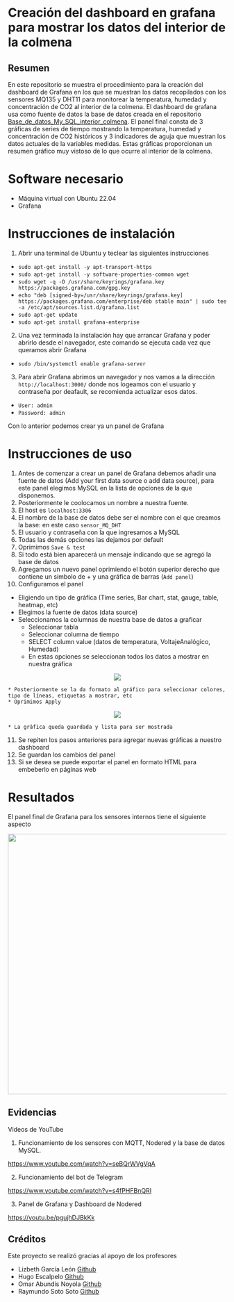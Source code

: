 # Creación del dashboard en grafana para mostrar los datos del interior de la colmena

## Resumen

En este repositorio se muestra el procedimiento para la creación del dashboard de Grafana en los que se muestran los datos recopilados con los sensores MQ135 y DHT11 para monitorear la temperatura, humedad y concentración de CO2 al interior de la colmena. El dashboard de grafana usa como fuente de datos la base de datos creada en el repositorio [Base_de_datos_My_SQL_interior_colmena](https://github.com/OmarAbundis/Habeetat-Colmena-saludable/tree/main/Control_Sensores_Temp_Hum_CO2_Interior/Base_de_datos_My_SQL_interior_colmena). El panel final consta de 3 gráficas de series de tiempo mostrando la temperatura, humedad y concentración de CO2 históricos y 3 indicadores de aguja que muestran los datos actuales de la variables medidas. Estas gráficas proporcionan un resumen gráfico muy vistoso de lo que ocurre al interior de la colmena.  

# Software necesario

* Máquina virtual con Ubuntu 22.04
* Grafana

# Instrucciones de instalación

1. Abrir una terminal de Ubuntu y teclear las siguientes instrucciones

+ `sudo apt-get install -y apt-transport-https` 
+ `sudo apt-get install -y software-properties-common wget`
+ `sudo wget -q -O /usr/share/keyrings/grafana.key https://packages.grafana.com/gpg.key`
+ `echo "deb [signed-by=/usr/share/keyrings/grafana.key] https://packages.grafana.com/enterprise/deb stable main" | sudo tee -a /etc/apt/sources.list.d/grafana.list`
+ `sudo apt-get update`
+ `sudo apt-get install grafana-enterprise`

2. Una vez terminada la instalación hay que arrancar Grafana y poder abrirlo desde el navegador, este comando se ejecuta cada vez que queramos abrir Grafana

* `sudo /bin/systemctl enable grafana-server`

3. Para abrir Grafana abrimos un navegador y nos vamos a la dirección `http://localhost:3000/` donde nos logeamos con el usuario y contraseña por deafault, se recomienda actualizar esos datos.

- `User: admin`
- `Password: admin`

Con lo anterior podemos crear ya un panel de Grafana

# Instrucciones de uso

1. Antes de comenzar a crear un panel de Grafana debemos añadir una fuente de datos (Add your first data source o add data source), para este panel elegimos MySQL en la lista de opciones de la que disponemos. 
2. Posteriormente le coolocamos un nombre a nuestra fuente.
3. El host es `localhost:3306`
4. El nombre de la base de datos debe ser el nombre con el que creamos la base: en este caso `sensor_MQ_DHT`
5. El usuario y contraseña con la que ingresamos a MySQL
6. Todas las demás opciones las dejamos por default
7. Oprimimos `Save & test`
8. Si todo está bien aparecerá un mensaje indicando que se agregó la base de datos
9. Agregamos un nuevo panel oprimiendo el botón superior derecho que contiene un símbolo de + y una gráfica de barras (`Add panel`)
10. Configuramos el panel
  * Eligiendo un tipo de gráfica (Time series, Bar chart, stat, gauge, table, heatmap, etc)
  * Elegimos la fuente de datos (data source)
  * Seleccionamos la columnas de nuestra base de datos a graficar
    * Seleccionar tabla
    * Seleccionar columna de tiempo  
    * SELECT column value (datos de temperatura, VoltajeAnalógico, Humedad)
    * En estas opciones se seleccionan todos los datos a mostrar en nuestra gráfica

<p align="center">
<img src="https://github.com/OmarAbundis/Habeetat-Colmena-saludable/blob/main/Control_Sensores_Temp_Hum_CO2_Interior/imagenes_interior/Raymundo_dashborad_query_graf_24.jpg" />
</p>

    * Posteriormente se la da formato al gráfico para seleccionar colores, tipo de líneas, etiquetas a mostrar, etc
    * Oprimimos Apply
    
 <p align="center">
<img src="https://github.com/OmarAbundis/Habeetat-Colmena-saludable/blob/main/Control_Sensores_Temp_Hum_CO2_Interior/imagenes_interior/raymundo_grafana_25.jpg" />
</p>
    
    * La gráfica queda guardada y lista para ser mostrada
11. Se repiten los pasos anteriores para agregar nuevas gráficas a nuestro dashboard
12. Se guardan los cambios del panel 
13. Si se desea se puede exportar el panel en formato HTML para embeberlo en páginas web 

# Resultados

El panel final de Grafana para los sensores internos tiene el siguiente aspecto
<p align="center">
<img src="https://github.com/OmarAbundis/Habeetat-Colmena-saludable/blob/main/Control_Sensores_Temp_Hum_CO2_Interior/imagenes_interior/raymundo_panel_grafana_resultados_18.jpg" width="1000" height="600" />
</p>

## Evidencias

Videos de YouTube

1. Funcionamiento de los sensores con MQTT, Nodered y la base de datos MySQL.

https://www.youtube.com/watch?v=seBQrWVgVqA

2. Funcionamiento del bot de Telegram

https://www.youtube.com/watch?v=s4fPHFBnQRI 

3. Panel de Grafana y Dashboard de Nodered

https://youtu.be/pgujhDJBkKk

## Créditos

Este proyecto se realizó gracias al apoyo de los profesores


- Lizbeth García León [Github](https://github.com/lizgarcialeon)
- Hugo Escalpelo [Github](https://github.com/hugoescalpelo/detector-sintomas-covid)
- Omar Abundis Noyola [Github](https://github.com/OmarAbundis)
- Raymundo Soto Soto [Github](https://github.com/raymundosoto)


